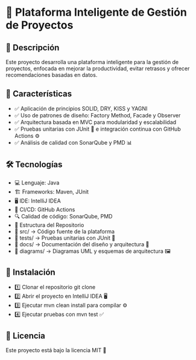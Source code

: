 #  🚀 Plataforma Inteligente de Gestión de Proyectos
## 📝 Descripción
Este proyecto desarrolla una plataforma inteligente para la gestión de proyectos, enfocada en mejorar la productividad, evitar retrasos y ofrecer recomendaciones basadas en datos.

## 🔹 Características
- ✅ Aplicación de principios SOLID, DRY, KISS y YAGNI
- ✅ Uso de patrones de diseño: Factory Method, Facade y Observer
- ✅ Arquitectura basada en MVC para modularidad y escalabilidad
- ✅ Pruebas unitarias con JUnit 🧪 e integración continua con GitHub Actions ⚙️
- ✅ Análisis de calidad con SonarQube y PMD 📊

## 🛠️ Tecnologías
- 💻 Lenguaje: Java
- 🏗️ Frameworks: Maven, JUnit
- 🖥️ IDE: IntelliJ IDEA
- 🔄 CI/CD: GitHub Actions
- 🔍 Calidad de código: SonarQube, PMD
- 📂 Estructura del Repositorio
- 📁 src/ → Código fuente de la plataforma
- 📁 tests/ → Pruebas unitarias con JUnit 🧪
- 📁 docs/ → Documentación del diseño y arquitectura 📜
- 📁 diagrams/ → Diagramas UML y esquemas de arquitectura 🖼️

## 🚀 Instalación
- 1️⃣ Clonar el repositorio git clone <URL>
- 2️⃣ Abrir el proyecto en IntelliJ IDEA 🖥️
- 3️⃣ Ejecutar mvn clean install para compilar ⚙️
- 4️⃣ Ejecutar pruebas con mvn test ✅

## 📜 Licencia
Este proyecto está bajo la licencia MIT 📝
